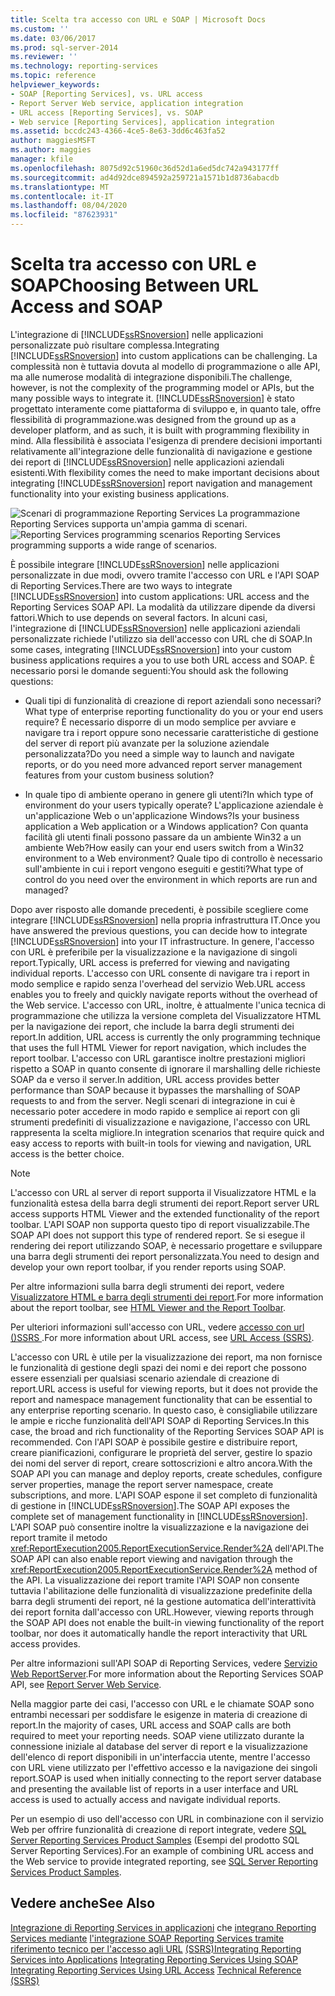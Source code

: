 ```yaml
---
title: Scelta tra accesso con URL e SOAP | Microsoft Docs
ms.custom: ''
ms.date: 03/06/2017
ms.prod: sql-server-2014
ms.reviewer: ''
ms.technology: reporting-services
ms.topic: reference
helpviewer_keywords:
- SOAP [Reporting Services], vs. URL access
- Report Server Web service, application integration
- URL access [Reporting Services], vs. SOAP
- Web service [Reporting Services], application integration
ms.assetid: bccdc243-4366-4ce5-8e63-3dd6c463fa52
author: maggiesMSFT
ms.author: maggies
manager: kfile
ms.openlocfilehash: 8075d92c51960c36d52d1a6ed5dc742a943177ff
ms.sourcegitcommit: ad4d92dce894592a259721a1571b1d8736abacdb
ms.translationtype: MT
ms.contentlocale: it-IT
ms.lasthandoff: 08/04/2020
ms.locfileid: "87623931"
---
```

# <a name="choosing-between-url-access-and-soap"></a><span data-ttu-id="c9d21-102">Scelta tra accesso con URL e SOAP</span><span class="sxs-lookup"><span data-stu-id="c9d21-102">Choosing Between URL Access and SOAP</span></span>
  <span data-ttu-id="c9d21-103">L'integrazione di [!INCLUDE[ssRSnoversion](../../includes/ssrsnoversion-md.md)] nelle applicazioni personalizzate può risultare complessa.</span><span class="sxs-lookup"><span data-stu-id="c9d21-103">Integrating [!INCLUDE[ssRSnoversion](../../includes/ssrsnoversion-md.md)] into custom applications can be challenging.</span></span> <span data-ttu-id="c9d21-104">La complessità non è tuttavia dovuta al modello di programmazione o alle API, ma alle numerose modalità di integrazione disponibili.</span><span class="sxs-lookup"><span data-stu-id="c9d21-104">The challenge, however, is not the complexity of the programming model or APIs, but the many possible ways to integrate it.</span></span> [!INCLUDE[ssRSnoversion](../../includes/ssrsnoversion-md.md)] <span data-ttu-id="c9d21-105">è stato progettato interamente come piattaforma di sviluppo e, in quanto tale, offre flessibilità di programmazione.</span><span class="sxs-lookup"><span data-stu-id="c9d21-105">was designed from the ground up as a developer platform, and as such, it is built with programming flexibility in mind.</span></span> <span data-ttu-id="c9d21-106">Alla flessibilità è associata l'esigenza di prendere decisioni importanti relativamente all'integrazione delle funzionalità di navigazione e gestione dei report di [!INCLUDE[ssRSnoversion](../../includes/ssrsnoversion-md.md)] nelle applicazioni aziendali esistenti.</span><span class="sxs-lookup"><span data-stu-id="c9d21-106">With flexibility comes the need to make important decisions about integrating [!INCLUDE[ssRSnoversion](../../includes/ssrsnoversion-md.md)] report navigation and management functionality into your existing business applications.</span></span>

 <span data-ttu-id="c9d21-107">![Scenari di programmazione Reporting Services](../../../2014/reporting-services/media/bk-ext-04.gif "Scenari di programmazione di Reporting Services") La programmazione Reporting Services supporta un'ampia gamma di scenari.</span><span class="sxs-lookup"><span data-stu-id="c9d21-107">![Reporting Services programming scenarios](../../../2014/reporting-services/media/bk-ext-04.gif "Reporting Services programming scenarios") Reporting Services programming supports a wide range of scenarios.</span></span>

 <span data-ttu-id="c9d21-108">È possibile integrare [!INCLUDE[ssRSnoversion](../../includes/ssrsnoversion-md.md)] nelle applicazioni personalizzate in due modi, ovvero tramite l'accesso con URL e l'API SOAP di Reporting Services.</span><span class="sxs-lookup"><span data-stu-id="c9d21-108">There are two ways to integrate [!INCLUDE[ssRSnoversion](../../includes/ssrsnoversion-md.md)] into custom applications: URL access and the Reporting Services SOAP API.</span></span> <span data-ttu-id="c9d21-109">La modalità da utilizzare dipende da diversi fattori.</span><span class="sxs-lookup"><span data-stu-id="c9d21-109">Which to use depends on several factors.</span></span> <span data-ttu-id="c9d21-110">In alcuni casi, l'integrazione di [!INCLUDE[ssRSnoversion](../../includes/ssrsnoversion-md.md)] nelle applicazioni aziendali personalizzate richiede l'utilizzo sia dell'accesso con URL che di SOAP.</span><span class="sxs-lookup"><span data-stu-id="c9d21-110">In some cases, integrating [!INCLUDE[ssRSnoversion](../../includes/ssrsnoversion-md.md)] into your custom business applications requires a you to use both URL access and SOAP.</span></span> <span data-ttu-id="c9d21-111">È necessario porsi le domande seguenti:</span><span class="sxs-lookup"><span data-stu-id="c9d21-111">You should ask the following questions:</span></span>

-   <span data-ttu-id="c9d21-112">Quali tipi di funzionalità di creazione di report aziendali sono necessari?</span><span class="sxs-lookup"><span data-stu-id="c9d21-112">What type of enterprise reporting functionality do you or your end users require?</span></span> <span data-ttu-id="c9d21-113">È necessario disporre di un modo semplice per avviare e navigare tra i report oppure sono necessarie caratteristiche di gestione del server di report più avanzate per la soluzione aziendale personalizzata?</span><span class="sxs-lookup"><span data-stu-id="c9d21-113">Do you need a simple way to launch and navigate reports, or do you need more advanced report server management features from your custom business solution?</span></span>

-   <span data-ttu-id="c9d21-114">In quale tipo di ambiente operano in genere gli utenti?</span><span class="sxs-lookup"><span data-stu-id="c9d21-114">In which type of environment do your users typically operate?</span></span> <span data-ttu-id="c9d21-115">L'applicazione aziendale è un'applicazione Web o un'applicazione Windows?</span><span class="sxs-lookup"><span data-stu-id="c9d21-115">Is your business application a Web application or a Windows application?</span></span> <span data-ttu-id="c9d21-116">Con quanta facilità gli utenti finali possono passare da un ambiente Win32 a un ambiente Web?</span><span class="sxs-lookup"><span data-stu-id="c9d21-116">How easily can your end users switch from a Win32 environment to a Web environment?</span></span> <span data-ttu-id="c9d21-117">Quale tipo di controllo è necessario sull'ambiente in cui i report vengono eseguiti e gestiti?</span><span class="sxs-lookup"><span data-stu-id="c9d21-117">What type of control do you need over the environment in which reports are run and managed?</span></span>

 <span data-ttu-id="c9d21-118">Dopo aver risposto alle domande precedenti, è possibile scegliere come integrare [!INCLUDE[ssRSnoversion](../../includes/ssrsnoversion-md.md)] nella propria infrastruttura IT.</span><span class="sxs-lookup"><span data-stu-id="c9d21-118">Once you have answered the previous questions, you can decide how to integrate [!INCLUDE[ssRSnoversion](../../includes/ssrsnoversion-md.md)] into your IT infrastructure.</span></span> <span data-ttu-id="c9d21-119">In genere, l'accesso con URL è preferibile per la visualizzazione e la navigazione di singoli report.</span><span class="sxs-lookup"><span data-stu-id="c9d21-119">Typically, URL access is preferred for viewing and navigating individual reports.</span></span> <span data-ttu-id="c9d21-120">L'accesso con URL consente di navigare tra i report in modo semplice e rapido senza l'overhead del servizio Web.</span><span class="sxs-lookup"><span data-stu-id="c9d21-120">URL access enables you to freely and quickly navigate reports without the overhead of the Web service.</span></span> <span data-ttu-id="c9d21-121">L'accesso con URL, inoltre, è attualmente l'unica tecnica di programmazione che utilizza la versione completa del Visualizzatore HTML per la navigazione dei report, che include la barra degli strumenti dei report.</span><span class="sxs-lookup"><span data-stu-id="c9d21-121">In addition, URL access is currently the only programming technique that uses the full HTML Viewer for report navigation, which includes the report toolbar.</span></span> <span data-ttu-id="c9d21-122">L'accesso con URL garantisce inoltre prestazioni migliori rispetto a SOAP in quanto consente di ignorare il marshalling delle richieste SOAP da e verso il server.</span><span class="sxs-lookup"><span data-stu-id="c9d21-122">In addition, URL access provides better performance than SOAP because it bypasses the marshalling of SOAP requests to and from the server.</span></span> <span data-ttu-id="c9d21-123">Negli scenari di integrazione in cui è necessario poter accedere in modo rapido e semplice ai report con gli strumenti predefiniti di visualizzazione e navigazione, l'accesso con URL rappresenta la scelta migliore.</span><span class="sxs-lookup"><span data-stu-id="c9d21-123">In integration scenarios that require quick and easy access to reports with built-in tools for viewing and navigation, URL access is the better choice.</span></span>

> [!NOTE]
>  <span data-ttu-id="c9d21-124">L'accesso con URL al server di report supporta il Visualizzatore HTML e la funzionalità estesa della barra degli strumenti dei report.</span><span class="sxs-lookup"><span data-stu-id="c9d21-124">Report server URL access supports HTML Viewer and the extended functionality of the report toolbar.</span></span> <span data-ttu-id="c9d21-125">L'API SOAP non supporta questo tipo di report visualizzabile.</span><span class="sxs-lookup"><span data-stu-id="c9d21-125">The SOAP API does not support this type of rendered report.</span></span> <span data-ttu-id="c9d21-126">Se si esegue il rendering dei report utilizzando SOAP, è necessario progettare e sviluppare una barra degli strumenti dei report personalizzata.</span><span class="sxs-lookup"><span data-stu-id="c9d21-126">You need to design and develop your own report toolbar, if you render reports using SOAP.</span></span>

 <span data-ttu-id="c9d21-127">Per altre informazioni sulla barra degli strumenti dei report, vedere [Visualizzatore HTML e barra degli strumenti dei report](../html-viewer-and-the-report-toolbar.md).</span><span class="sxs-lookup"><span data-stu-id="c9d21-127">For more information about the report toolbar, see [HTML Viewer and the Report Toolbar](../html-viewer-and-the-report-toolbar.md).</span></span>

 <span data-ttu-id="c9d21-128">Per ulteriori informazioni sull'accesso con URL, vedere [accesso con url &#40;&#41;SSRS ](../url-access-ssrs.md).</span><span class="sxs-lookup"><span data-stu-id="c9d21-128">For more information about URL access, see [URL Access &#40;SSRS&#41;](../url-access-ssrs.md).</span></span>

 <span data-ttu-id="c9d21-129">L'accesso con URL è utile per la visualizzazione dei report, ma non fornisce le funzionalità di gestione degli spazi dei nomi e dei report che possono essere essenziali per qualsiasi scenario aziendale di creazione di report.</span><span class="sxs-lookup"><span data-stu-id="c9d21-129">URL access is useful for viewing reports, but it does not provide the report and namespace management functionality that can be essential to any enterprise reporting scenario.</span></span> <span data-ttu-id="c9d21-130">In questo caso, è consigliabile utilizzare le ampie e ricche funzionalità dell'API SOAP di Reporting Services.</span><span class="sxs-lookup"><span data-stu-id="c9d21-130">In this case, the broad and rich functionality of the Reporting Services SOAP API is recommended.</span></span> <span data-ttu-id="c9d21-131">Con l'API SOAP è possibile gestire e distribuire report, creare pianificazioni, configurare le proprietà del server, gestire lo spazio dei nomi del server di report, creare sottoscrizioni e altro ancora.</span><span class="sxs-lookup"><span data-stu-id="c9d21-131">With the SOAP API you can manage and deploy reports, create schedules, configure server properties, manage the report server namespace, create subscriptions, and more.</span></span> <span data-ttu-id="c9d21-132">L'API SOAP espone il set completo di funzionalità di gestione in [!INCLUDE[ssRSnoversion](../../includes/ssrsnoversion-md.md)].</span><span class="sxs-lookup"><span data-stu-id="c9d21-132">The SOAP API exposes the complete set of management functionality in [!INCLUDE[ssRSnoversion](../../includes/ssrsnoversion-md.md)].</span></span> <span data-ttu-id="c9d21-133">L'API SOAP può consentire inoltre la visualizzazione e la navigazione dei report tramite il metodo <xref:ReportExecution2005.ReportExecutionService.Render%2A> dell'API.</span><span class="sxs-lookup"><span data-stu-id="c9d21-133">The SOAP API can also enable report viewing and navigation through the <xref:ReportExecution2005.ReportExecutionService.Render%2A> method of the API.</span></span> <span data-ttu-id="c9d21-134">La visualizzazione dei report tramite l'API SOAP non consente tuttavia l'abilitazione delle funzionalità di visualizzazione predefinite della barra degli strumenti dei report, né la gestione automatica dell'interattività dei report fornita dall'accesso con URL.</span><span class="sxs-lookup"><span data-stu-id="c9d21-134">However, viewing reports through the SOAP API does not enable the built-in viewing functionality of the report toolbar, nor does it automatically handle the report interactivity that URL access provides.</span></span>

 <span data-ttu-id="c9d21-135">Per altre informazioni sull'API SOAP di Reporting Services, vedere [Servizio Web ReportServer](../report-server-web-service/report-server-web-service.md).</span><span class="sxs-lookup"><span data-stu-id="c9d21-135">For more information about the Reporting Services SOAP API, see [Report Server Web Service](../report-server-web-service/report-server-web-service.md).</span></span>

 <span data-ttu-id="c9d21-136">Nella maggior parte dei casi, l'accesso con URL e le chiamate SOAP sono entrambi necessari per soddisfare le esigenze in materia di creazione di report.</span><span class="sxs-lookup"><span data-stu-id="c9d21-136">In the majority of cases, URL access and SOAP calls are both required to meet your reporting needs.</span></span> <span data-ttu-id="c9d21-137">SOAP viene utilizzato durante la connessione iniziale al database del server di report e la visualizzazione dell'elenco di report disponibili in un'interfaccia utente, mentre l'accesso con URL viene utilizzato per l'effettivo accesso e la navigazione dei singoli report.</span><span class="sxs-lookup"><span data-stu-id="c9d21-137">SOAP is used when initially connecting to the report server database and presenting the available list of reports in a user interface and URL access is used to actually access and navigate individual reports.</span></span>

 <span data-ttu-id="c9d21-138">Per un esempio di uso dell'accesso con URL in combinazione con il servizio Web per offrire funzionalità di creazione di report integrate, vedere [SQL Server Reporting Services Product Samples](https://go.microsoft.com/fwlink/?LinkId=177889) (Esempi del prodotto SQL Server Reporting Services).</span><span class="sxs-lookup"><span data-stu-id="c9d21-138">For an example of combining URL access and the Web service to provide integrated reporting, see [SQL Server Reporting Services Product Samples](https://go.microsoft.com/fwlink/?LinkId=177889).</span></span>

## <a name="see-also"></a><span data-ttu-id="c9d21-139">Vedere anche</span><span class="sxs-lookup"><span data-stu-id="c9d21-139">See Also</span></span>
 <span data-ttu-id="c9d21-140">[Integrazione di Reporting Services in applicazioni](../../../2014/reporting-services/application-integration/integrating-reporting-services-into-applications.md) che [integrano Reporting Services mediante](../application-integration/integrating-reporting-services-using-soap.md) [l'integrazione SOAP Reporting Services tramite riferimento tecnico per l'accesso agli URL](../application-integration/integrating-reporting-services-using-url-access.md) [&#40;SSRS&#41;](../../../2014/reporting-services/technical-reference-ssrs.md)</span><span class="sxs-lookup"><span data-stu-id="c9d21-140">[Integrating Reporting Services into Applications](../../../2014/reporting-services/application-integration/integrating-reporting-services-into-applications.md) [Integrating Reporting Services Using SOAP](../application-integration/integrating-reporting-services-using-soap.md) [Integrating Reporting Services Using URL Access](../application-integration/integrating-reporting-services-using-url-access.md) [Technical Reference &#40;SSRS&#41;](../../../2014/reporting-services/technical-reference-ssrs.md)</span></span>


